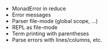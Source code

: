  * MonadError in reduce
 * Error messages
 * Parser file-mode (global scope, ...)
 * REPL as file-mode
 * Term printing with parentheses
 * Parse errors with lines/columns, etc.
